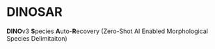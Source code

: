 # DINOSAR
**DINO**v3 **S**pecies **A**uto-**R**ecovery (Zero-Shot AI Enabled Morphological Species Delimitaiton) 



